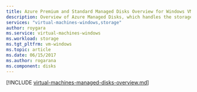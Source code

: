 ```yaml
---
title: Azure Premium and Standard Managed Disks Overview for Windows VMs| Microsoft Docs
description: Overview of Azure Managed Disks, which handles the storage accounts for you when using Azure Windows VMs
services: "virtual-machines-windows,storage"
author: roygara
ms.service: virtual-machines-windows
ms.workload: storage
ms.tgt_pltfrm: vm-windows
ms.topic: article
ms.date: 06/15/2017
ms.author: rogarana
ms.component: disks
---
```

[!INCLUDE [virtual-machines-managed-disks-overview.md](../../../includes/virtual-machines-managed-disks-overview.md)]

